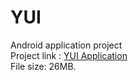 # YUI
Android application project <br>
Project link : <a href="https://drive.google.com/open?id=1o9GD-ZLRePDkbPm-xSrmPEqb_wTXPRZV" target="_blank">YUI Application</a><br>
File size: 26MB.
